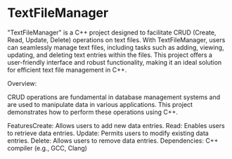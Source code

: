 # TextFileManager

"TextFileManager" is a C++ project designed to facilitate CRUD (Create, Read, Update, Delete) operations on text files. With TextFileManager, users can seamlessly manage text files, including tasks such as adding, viewing, updating, and deleting text entries within the files. This project offers a user-friendly interface and robust functionality, making it an ideal solution for efficient text file management in C++.

Overview:

CRUD operations are fundamental in database management systems and are used to manipulate data in various applications. This project demonstrates how to perform these operations using C++.

FeaturesCreate: Allows users to add new data entries.
Read: Enables users to retrieve data entries.
Update: Permits users to modify existing data entries.
Delete: Allows users to remove data entries.
Dependencies:
C++ compiler (e.g., GCC, Clang)
